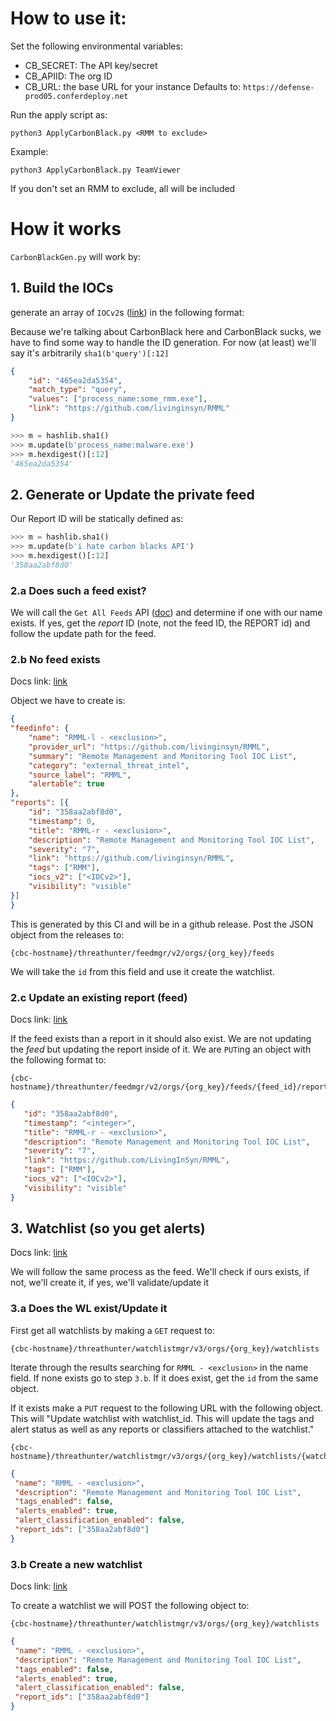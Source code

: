 # How to use it:
Set the following environmental variables:

* CB_SECRET: The API key/secret
* CB_APIID: The org ID
* CB_URL: the base URL for your instance
    Defaults to: `https://defense-prod05.conferdeploy.net`

Run the apply script as:

```shell
python3 ApplyCarbonBlack.py <RMM to exclude>
```

Example:

```shell
python3 ApplyCarbonBlack.py TeamViewer
```

If you don't set an RMM to exclude, all will be included

# How it works
`CarbonBlackGen.py` will work by:

## 1. Build the IOCs
generate an array of `IOCv2`s ([link](https://developer.carbonblack.com/reference/carbon-black-cloud/cb-threathunter/latest/watchlist-api/#iocs-1)) in the following format:

Because we're talking about CarbonBlack here and CarbonBlack sucks, we have to find some way to handle the ID generation. For now (at least) we'll say it's arbitrarily `sha1(b'query')[:12]`

```json
{
    "id": "465ea2da5354",
    "match_type": "query",
    "values": ["process_name:some_rmm.exe"],
    "link": "https://github.com/livinginsyn/RMML"
}
```

```python
>>> m = hashlib.sha1()
>>> m.update(b'process_name:malware.exe')
>>> m.hexdigest()[:12]
'465ea2da5354'
```

## 2. Generate or Update the private feed

Our Report ID will be statically defined as:
```python
>>> m = hashlib.sha1()
>>> m.update(b'i hate carbon blacks API')
>>> m.hexdigest()[:12]
'358aa2abf8d0'
```

### 2.a Does such a feed exist?
We will call the `Get All Feeds` API ([doc](https://developer.carbonblack.com/reference/carbon-black-cloud/cb-threathunter/latest/feed-api#get-all-feeds)) and determine if one with our name exists. If yes, get the _report_ ID (note, not the feed ID, the REPORT id) and follow the update path for the feed.

### 2.b No feed exists
Docs link: [link](https://developer.carbonblack.com/reference/carbon-black-cloud/cb-threathunter/latest/feed-api#create-a-new-private-feed) 

Object we have to create is:

```json
{
"feedinfo": {
    "name": "RMML-l - <exclusion>",
    "provider_url": "https://github.com/livinginsyn/RMML",
    "summary": "Remote Management and Monitoring Tool IOC List",
    "category": "external_threat_intel",
    "source_label": "RMML",
    "alertable": true
},
"reports": [{
    "id": "358aa2abf8d0",
    "timestamp": 0,
    "title": "RMML-r - <exclusion>",
    "description": "Remote Management and Monitoring Tool IOC List",
    "severity": "7",
    "link": "https://github.com/livinginsyn/RMML",
    "tags": ["RMM"],
    "iocs_v2": ["<IOCv2>"],
    "visibility": "visible"
}]
}
```

This is generated by this CI and will be in a github release. Post the JSON object from the releases to:

```
{cbc-hostname}/threathunter/feedmgr/v2/orgs/{org_key}/feeds
```

We will take the `id` from this field and use it create the watchlist.

### 2.c Update an existing report (feed)
Docs link: [link](https://developer.carbonblack.com/reference/carbon-black-cloud/cb-threathunter/latest/feed-api#update-report) 

If the feed exists than a report in it should also exist. We are not updating the _feed_ but updating the report inside of it. We are `PUT`ing an object with the following format to:

```
{cbc-hostname}/threathunter/feedmgr/v2/orgs/{org_key}/feeds/{feed_id}/reports/{report_id}
```

```json
{
   "id": "358aa2abf8d0",
   "timestamp": "<integer>",
   "title": "RMML-r - <exclusion>",
   "description": "Remote Management and Monitoring Tool IOC List",
   "severity": "7",
   "link": "https://github.com/LivingInSyn/RMML",
   "tags": ["RMM"],
   "iocs_v2": ["<IOCv2>"],
   "visibility": "visible"
}
```

## 3. Watchlist (so you get alerts)
Docs link: [link](https://developer.carbonblack.com/reference/carbon-black-cloud/cb-threathunter/latest/watchlist-api/)

We will follow the same process as the feed. We'll check if ours exists, if not, we'll create it, if yes, we'll validate/update it

### 3.a Does the WL exist/Update it
First get all watchlists by making a `GET` request to:

```
{cbc-hostname}/threathunter/watchlistmgr/v3/orgs/{org_key}/watchlists
```

Iterate through the results searching for `RMML - <exclusion>` in the name field. If none exists go to step `3.b`. If it does exist, get the `id` from the same object.

If it exists make a `PUT` request to the following URL with the following object. This will "Update watchlist with watchlist_id. This will update the tags and alert status as well as any reports or classifiers attached to the watchlist."

```
{cbc-hostname}/threathunter/watchlistmgr/v3/orgs/{org_key}/watchlists/{watchlist_id}
```

```json
{
 "name": "RMML - <exclusion>",
 "description": "Remote Management and Monitoring Tool IOC List",
 "tags_enabled": false,
 "alerts_enabled": true,
 "alert_classification_enabled": false,
 "report_ids": ["358aa2abf8d0"]
}
```

### 3.b Create a new watchlist
Docs link: [link](https://developer.carbonblack.com/reference/carbon-black-cloud/cb-threathunter/latest/watchlist-api/#create-new-watchlist)

To create a watchlist we will POST the following object to:
```
{cbc-hostname}/threathunter/watchlistmgr/v3/orgs/{org_key}/watchlists
```

```json
{
 "name": "RMML - <exclusion>",
 "description": "Remote Management and Monitoring Tool IOC List",
 "tags_enabled": false,
 "alerts_enabled": true,
 "alert_classification_enabled": false,
 "report_ids": ["358aa2abf8d0"]
}
```
